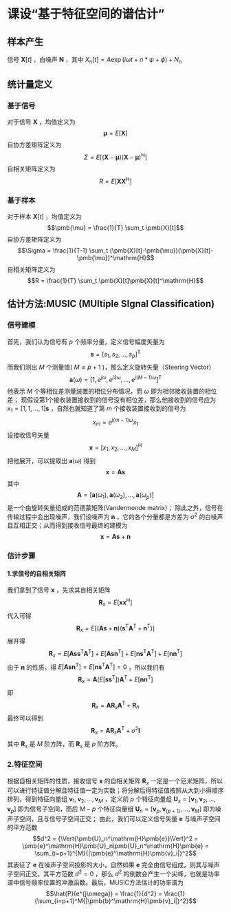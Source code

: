 # 课设“基于特征空间的谱估计”

## 样本产生
信号 $\pmb{X}[t]$ ，白噪声 $\pmb{N}$ ，其中 $X_n[t] = A\exp(i\omega t + n*\psi + \phi) + N_n$ 

## 统计量定义
### 基于信号
对于信号 $\pmb{X}$ ，均值定义为
$$\pmb{\mu} = E[\pmb{X}]$$
自协方差矩阵定义为
$$\Sigma = E[(\pmb{X}-\pmb{\mu})(\pmb{X}-\pmb{\mu})^\mathrm{H}]$$
自相关矩阵定义为
$$R = E[\pmb{X}\pmb{X}^\mathrm{H}]$$

### 基于样本
对于样本 $\pmb{X}[t]$ ，均值定义为
$$\pmb{\mu} = \frac{1}{T} \sum_t \pmb{X}[t]$$
自协方差矩阵定义为
$$\Sigma = \frac{1}{T-1} \sum_t (\pmb{X}[t]-\pmb{\mu})(\pmb{X}[t]-\pmb{\mu})^\mathrm{H}$$
自相关矩阵定义为
$$R = \frac{1}{T} \sum_t \pmb{X}[t]\pmb{X}[t]^\mathrm{H}$$

## 估计方法:MUSIC (MUltiple SIgnal Classification)
### 信号建模
首先，我们认为信号有 $p$ 个频率分量，定义信号幅度矢量为
$$\pmb{s} = [s_1,s_2,...,s_p]^\mathrm{T}$$
而我们测出 $M$ 个测量值( $M{\leqslant}p+1$ )，那么定义旋转矢量（Steering Vector）
$$\pmb{a}(\omega) = [1,e^{j\omega},e^{j2\omega},...,e^{j(M-1)\omega}]^\mathrm{T}$$
他表示 $M$ 个等相位差测量装置的相位分布情况，而 $\omega$ 即为相邻接收装置的相位差；
现假设第1个接收装置接收到的信号没有相位差，那么他接收到的信号应为 $x_1 = [1,1,...,1]\pmb{s}$ ，自然也就知道了第 $m$ 个接收装置接收到的信号为
$$x_m = e^{j(m-1)\omega}x_1$$
设接收信号矢量
$$\pmb{x}=[x_1,x_2,...,x_M]^\mathrm{H}$$
把他展开，可以提取出 $\pmb{a}(\omega)$ 得到
$$\pmb{x} = \pmb{A}\pmb{s}$$
其中
$$\pmb{A} = [\pmb{a}(\omega_1),\pmb{a}(\omega_2),...,\pmb{a}({\omega}_p)]$$
是一个由旋转矢量组成的范德蒙矩阵(Vandermonde matrix)；
除此之外，信号在传输过程中会出现噪声，我们设噪声为 $\pmb{n}$ ，它的各个分量都是方差为 $\sigma^2$ 的白噪声且互相正交；从而得到接收信号最终的建模为
$$\pmb{x} = \pmb{A}\pmb{s}+\pmb{n}$$

### 估计步骤
#### 1.求信号的自相关矩阵
我们拿到了信号 $\pmb{x}$ ，先求其自相关矩阵
$$\pmb{R}_x = E[\pmb{x}\pmb{x}^\mathrm{H}]$$
代入可得
$$\pmb{R}_x = E[(\pmb{A}\pmb{s} + \pmb{n})(\pmb{s}^\mathrm{T}\pmb{A}^\mathrm{T} + \pmb{n}^\mathrm{T})]$$
展开得
$$\pmb{R}_x = E[\pmb{A}\pmb{s}\pmb{s}^\mathrm{T}\pmb{A}^\mathrm{T}]
      + E[\pmb{A}\pmb{s}\pmb{n}^\mathrm{T}]
      + E[\pmb{n}\pmb{s}^\mathrm{T}\pmb{A}^\mathrm{T}]
      + E[\pmb{n}\pmb{n}^\mathrm{T}]$$
由于 $\pmb{n}$ 的性质，得 $E[\pmb{A}\pmb{s}\pmb{n}^\mathrm{T}] = E[\pmb{n}\pmb{s}^\mathrm{T}\pmb{A}^\mathrm{T}] = 0$ ，所以我们有
$$\pmb{R}_x = \pmb{A}(E[\pmb{s}\pmb{s}^\mathrm{T}])\pmb{A}^\mathrm{T} + E[\pmb{n}\pmb{n}^\mathrm{T}]$$
即
$$\pmb{R}_x = \pmb{A}\pmb{R}_s\pmb{A}^\mathrm{T} + \pmb{R}_n$$
最终可以得到
$$\pmb{R}_x = \pmb{A}\pmb{R}_s\pmb{A}^\mathrm{T} + \sigma^2\pmb{I}$$
其中 $\pmb{R}_x$ 是 $M$ 阶方阵，而 $\pmb{R}_s$ 是 $p$ 阶方阵。

### 2.特征空间
根据自相关矩阵的性质，接收信号 $\pmb{x}$ 的自相关矩阵 $\pmb{R}_x$ 一定是一个厄米矩阵，所以可以进行特征值分解且特征值一定为实数；将分解后得特征值按照从大到小得顺序排列，得到特征向量组 ${\pmb{v}_1,\pmb{v}_2,...,\pmb{v}_M}$ ，定义前 $p$ 个特征向量组 $\pmb{U}_s = [\pmb{v}_1,\pmb{v}_2,...,\pmb{v}_p]$ 即为信号子空间，而后 $M-p$ 个特征向量组 $\pmb{U}_n = [\pmb{v}_p,\pmb{v}_(p+1),...,\pmb{v}_M]$ 即为噪声子空间，且与信号子空间正交；
由此，我们可以定义信号矢量 $\pmb{e}$ 与噪声子空间的平方范数
$$d^2 = {\Vert{\pmb{U}_n^\mathrm{H}\pmb{e}}\Vert}^2 = \pmb{e}^\mathrm{H}\pmb{U}_n\pmb{U}_n^\mathrm{H}\pmb{e} = \sum_{i=p+1}^{M}{|\pmb{e}^\mathrm{H}\pmb{v}_i|}^2$$
其表征了 $\pmb{e}$ 在噪声子空间投影的大小，自然如果  $\pmb{e}$ 完全由信号组成，则其与噪声子空间正交，其平方范数 $d^2=0$ ，那么 $d^2$ 的倒数会产生一个尖峰，也就是功率谱中信号频率位置的冲激函数。最后，MUSIC方法估计的功率谱为
$$\hat{P}(e^{j\omega}) = \frac{1}{d^2} = \frac{1}{\sum_{i=p+1}^M{|\pmb{b}^\mathrm{H}\pmb{v}_i|}^2}$$